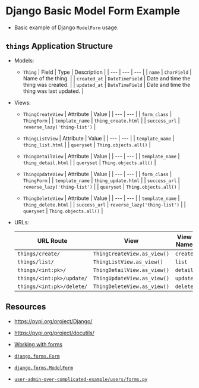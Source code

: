 # Django Basic Model Form Example

* Basic example of Django `ModelForm` usage.

## `things` Application Structure

* Models:
  * `Thing`
    | Field | Type | Description |
    | --- | --- | --- |
    | `name` | `CharField` | Name of the thing. |
    | `created_at` | `DateTimeField` | Date and time the thing was created. |
    | `updated_at` | `DateTimeField` | Date and time the thing was last updated. |

* Views:
  * `ThingCreateView`
    | Attribute | Value |
    | --- | --- |
    | `form_class` | `ThingForm` |
    | `template_name` | `thing_create.html` |
    | `success_url` | `reverse_lazy('thing-list')` |

  * `ThingListView`
    | Attribute | Value |
    | --- | --- |
    | `template_name` | `thing_list.html` |
    | `queryset` | `Thing.objects.all()` |
  
  * `ThingDetailView`
    | Attribute | Value |
    | --- | --- |
    | `template_name` | `thing_detail.html` |
    | `queryset` | `Thing.objects.all()` |

  * `ThingUpdateView`
    | Attribute | Value |
    | --- | --- |
    | `form_class` | `ThingForm` |
    | `template_name` | `thing_update.html` |
    | `success_url` | `reverse_lazy('thing-list')` |
    | `queryset` | `Thing.objects.all()` |

  * `ThingDeleteView`
    | Attribute | Value |
    | --- | --- |
    | `template_name` | `thing_delete.html` |
    | `success_url` | `reverse_lazy('thing-list')` |
    | `queryset` | `Thing.objects.all()` |

* URLs:

  | URL Route | View | View Name |
  | --- | --- | --- |
  | `things/create/` | `ThingCreateView.as_view()` | `create` |
  | `things/list/` | `ThingListView.as_view()` | `list` |
  | `things/<int:pk>/` | `ThingDetailView.as_view()` | `detail` |
  | `things/<int:pk>/update/` | `ThingUpdateView.as_view()` | `update` |
  | `things/<int:pk>/delete/` | `ThingDeleteView.as_view()` | `delete` |

## Resources

* <https://pypi.org/project/Django/>
* <https://pypi.org/project/docutils/>

* [Working with forms](https://docs.djangoproject.com/en/4.1/topics/forms/#working-with-forms)
* [`django.forms.Form`](https://docs.djangoproject.com/en/4.1/ref/forms/api/#django.forms.Form)
* [`django.forms.ModelForm`](https://docs.djangoproject.com/en/4.1/topics/forms/modelforms/#django.forms.ModelForm)
* [`user-admin-over-complicated-example/users/forms.py`](https://github.com/brucestull/examples/blob/main/django/user-admin-over-complicated-example/users/forms.py)
